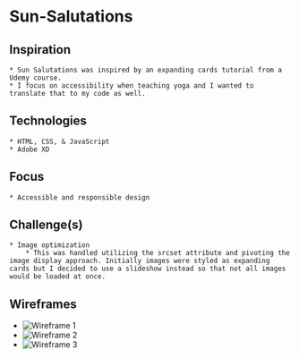 # Sun-Salutations
## Inspiration
    * Sun Salutations was inspired by an expanding cards tutorial from a Udemy course. 
    * I focus on accessibility when teaching yoga and I wanted to translate that to my code as well.

## Technologies
    * HTML, CSS, & JavaScript
    * Adobe XD

## Focus
    * Accessible and responsible design

## Challenge(s)
    * Image optimization
        * This was handled utilizing the srcset attribute and pivoting the image display approach. Initially images were styled as expanding cards but I decided to use a slideshow instead so that not all images would be loaded at once. 

## Wireframes
 * ![Wireframe 1](Images/Screenshot(90).png)
 * ![Wireframe 2](Images/Screenshot(91).png)
 * ![Wireframe 3](Images/Screenshot(92).png)